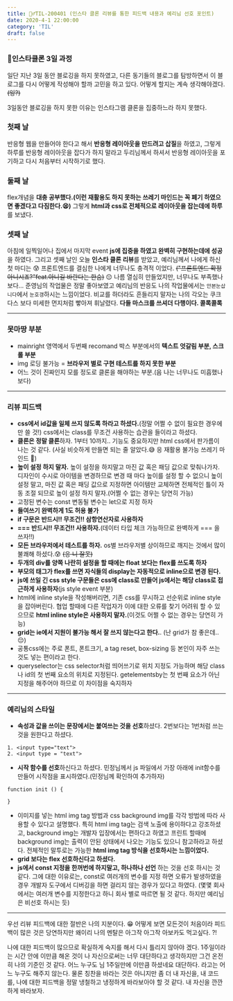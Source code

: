 ```yaml
---
title: 🏃‍♂️TIL-200401 (인스타 클론 리뷰를 통한 피드백 내용과 예리님 선호 포인트)
date: 2020-4-1 22:00:00
category: 'TIL'
draft: false
---
```




### 🥊인스타클론 3일 과정

일단 지난 3일 동안 블로깅을 하지 못하였고, 다른 동기들의 블로그를 탐방하면서 이 블로그를 다시 어떻게 작성해야 할까 고민을 하고 있다. 어떻게 할지는 계속 생각해야겠다.~~(잉?)~~

3일동안 블로깅을 하지 못한 이유는 인스타그램 클론을 집중하느라 하지 못했다. 

### 첫째 날

반응형 웹을 만들어야 한다고 해서 **반응형 레이아웃을 만드려고 삽질**을 하였고, 그렇게 하루를 반응형 레이아웃을 잡다가 하지 말라고 두리님께서 하셔서 반응형 레이아웃을 포기하고 다시 처음부터 시작하기로 했다. 

### 둘째 날

flex개념을 **대충 공부했다.(이런 재활용도 하지 못하는 쓰레기 마인드는 꼭 폐기 하였으면 좋겠다고 다짐한다.😫)** 그렇게 **html과 css로 전체적으로 레이아웃을 잡는데에 하루**를 보냈다.

### 셋째 날

아침에 일찍일어나 집에서 마지막 event **js에 집중을 하였고 완벽히 구현하는데에 성공**을 하였다. 그리고 셋째 날인 오늘 **인스타 클론 리뷰**를 받았고, 예리님께서 나에게 하신 첫 마디는 😰 프론트엔드를 결심한 나에게 너무나도 충격적 이었다. ~~("프론트엔드 확정 아니시죠?"feat.아니길 바란다는 한숨)~~ 😔 나름 열심히 만들었지만, 너무나도 부족했나보다... 준영님의 작업물은 정말 좋아보였고 예리님의 반응도 나의 작업물에서는 `안본눈삽니다`에서 `눈호갱`하시는 느낌이었다. 비교를 하더라도 흔들리지 말자는 나의 각오는 쿠크다스 보다 미세한 먼지처럼 빻아져 휘날렸다. **다들 마스크를 쓰셔더 다행이다. 콜록콜록**

---

### 못마땅 부분

- mainright 영역에서 두번째 recomand 박스 부분에서의 **텍스트 엇갈림 부분, 스크롤 부분**
- img 로딩 불가능 = **브라우저 별로 구현 테스트를 하지 못한 부분**
- 어느 것이 진짜인지 모를 정도로 클론을 해야하는 부분.(음 나는 너무나도 미흡했나 보다)

---

### 리뷰 피드백

- **css에서 id값을 일체 쓰지 않도록 하라고 하셨다.**(정말 어쩔 수 없이 필요한 경우에만 쓸 것!) css에서는 class를 무조건 사용하는 습관을 들이라고 하셨다.
- **클론은 정말 클론**하자. 1부터 10까지.. 기능도 중요하지만 html css에서 판가름이 나는 것 같다. (사실 비슷하게 만들면 되는 줄 알았다.😅 응 재활용 불가능 쓰레기 마인드 🤬)
- **높이 설정 하지 말자.** 높이 설정을 하지말고 마진 값 혹은 패딩 값으로 맞춰나가자. 디자인이 수시로 아이템을 변경하므로 변경 때 마다 높이를 설정 할 수 없으니 높이 설정 말고, 마진 값 혹은 패딩 값으로 지정하면 아이템만 교체하면 전체적인 틀이 자동 조절 되므로 높이 설정 하지 말자.(어쩔 수 없는 경우는 당연히 가능)
- 고정된 변수는 const 변동될 변수는 let으로 지정 하자
- **들여쓰기 완벽하게 1도 허용 불가**
- **if 구문은 반드시!! 무조건!! 삼항연산자로 사용하자**
- **=== 반드시!! 무조건!! 사용하자.**(데이터 타입 체크 가능하므로 완벽하게 === 을 쓰자!!)
- **모든 브라우저에서 테스트를 하자.** os별 브라우저별 상이하므로 깨지는 것에서 많이 불쾌해 하셨다.😰 ~~(응 니 잘못)~~
- **두개의 div를 양쪽 나란히 설정을 할 때에는 float 보다는 flex를 쓰도록 하자**
- **부모의 태그가 flex를 쓰면 자식들의 display는 자동적으로 inline으로 변경 된다.**
- **js에 쓰일 긴 css style 구문들은 css에 class로 만들어 js에서는 해당 class로 접근하게 사용하자**(js style event 부분)
- html에 inline style을 작성해버리면, 기존 css를 무시하고 선순위로 inline style을 잡아버린다. 협업 할때에 다른 작업자가 이에 대한 오류를 찾기 어려워 할 수 있으므로 **html inline style은 사용하지 말자.**(이것도 어쩔 수 없는 경우는 당연히 가능)
- **grid는 ie에서 지원이 불가능 해서 잘 쓰지 않는다고 한다.**. (난 grid가 참 좋은데.. 😔)
- 공통css에는 주로 폰트, 폰트크기, a tag reset, box-sizing 등 본인이 자주 쓰는 것도 넣는 편이라고 한다.
- queryselector는 css selector처럼 띄어쓰기로 위치 지정도 가능하며 해당 class나 id의 첫 번째 요소의 위치로 지정된다. getelementsby는 첫 번째 요소가 아닌 지정을 해주어야 하므로 이 차이점을 숙지하자

---

### 예리님의 스타일

- **속성과 값을 쓰이는 문장에서는 붙여쓰는 것을 선호**하셨다. 2번보다는 1번처럼 쓰는 것을 원한다고 하셨다.

```
1. <input type="text">
2. <input type = "text">
```

- **시작 함수를 선호**하신다고 하셨다. 민정님께서 js 파일에서 가장 아래에 init함수를 만들어 시작점을 표시하였다.(민정님께 확인하여 추가하자)

```
function init () {

}
```

- 이미지를 넣는 html img tag 방법과 css background img를 각각 방법에 따라 사용할 수 있다고 설명했다. 특히 html img tag는 검색 노출에 용이하다고 강조하셨고, background img는 개발자 입장에서는 편하다고 하였고 프린트 할때에 background img는 출력이 안된 상태에서 나오는 기능도 있으니 참고하라고 하셨다. 전체적인 말투로는 가능한 **html img tag 방식을 선호하시는 느낌이었다.**
- **grid 보다는 flex 선호하신다고 하셨다.** 
- **js에서 const 지정을 한꺼번에 하지말고, 하나하나 선언** 하는 것을 선호 하시는 것 같다. 그에 대한 이유로는, const로 여러개의 변수를 지정 하면 오류가 발생하였을 경우 개발자 도구에서 디버깅을 하면 걸리지 않는 경우가 있다고 하였다. (몇몇 회사에서는 여러개 변수를 지정한다고 하니 회사 별로 따르면 될 것 같다. 하지만 예리님은 비선호 하시는 듯)

---

우선 리뷰 피드백에 대한 절반은 나의 지분이다. 😁 어떻게 보면 모든것이 처음이라 피드백이 많은 것은 당연하지만 왜이리 나의 멘탈은 아그작 아그작 아보카도 먹고싶다. ?!

나에 대한 피드백이 많으므로 확실하게 숙지를 해서 다시 틀리지 않아야 겠다. 1주일이라는 시간 안에 이만큼 해온 것이 나 자신으로써는 너무 대단하다고 생각하지만 그건 온전히 나의 기준인 것 같다. 어느 누구도 님 1주일만에 이만큼 하셨네요 대단하다. 라고는 어느 누구도 해주지 않는다. 물론 칭찬을 바라는 것은 아니지만 좀 더 내 자신을, 내 코드를, 나에 대한 피드백을 정말 냉철하고 냉정하게 바라보아야 할 것 같다. 내 자신을 깐깐하게 바라보자.